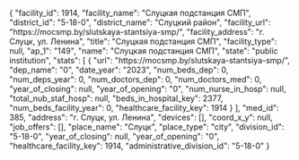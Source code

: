 {
    "facility_id": 1914,
    "facility_name": "Слуцкая подстанция СМП",
    "district_id": "5-18-0",
    "district_name": "Слуцкий район",
    "facility_url": "https:\/\/mocsmp.by\/slutskaya-stantsiya-smp\/",
    "facility_address": "г. Слуцк, ул. Ленина",
    "title": "Слуцкая подстанция СМП",
    "facility_type": null,
    "ap_1": "149",
    "name": "Слуцкая подстанция СМП",
    "state": "public institution",
    "stats": [
        {
            "url": "https:\/\/mocsmp.by\/slutskaya-stantsiya-smp\/",
            "dep_name": "0",
            "date_year": "2023",
            "num_beds_dep": 0,
            "num_deps_year": 0,
            "num_doctors_dep": 0,
            "num_doctors_med": 0,
            "year_of_closing": null,
            "year_of_opening": "0",
            "num_nurse_in_hosp": null,
            "total_nub_staf_hosp": null,
            "beds_in_hospital_key": 2377,
            "num_beds_facility_year": 0,
            "healthcare_facility_key": 1914
        }
    ],
    "med_id": 385,
    "address": "г. Слуцк, ул. Ленина",
    "devices": [],
    "coord_x_y": null,
    "job_offers": [],
    "place_name": "Слуцк",
    "place_type": "city",
    "division_id": "5-18-0",
    "year_of_closing": null,
    "year_of_opening": "0",
    "healthcare_facility_key": 1914,
    "administrative_division_id": "5-18-0"
}
